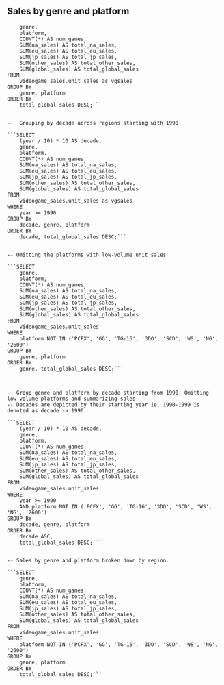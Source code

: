 ## Sales by genre and platform

```SELECT
    genre,
    platform,
    COUNT(*) AS num_games,
    SUM(na_sales) AS total_na_sales,
    SUM(eu_sales) AS total_eu_sales,
    SUM(jp_sales) AS total_jp_sales,
    SUM(other_sales) AS total_other_sales,
    SUM(global_sales) AS total_global_sales
FROM
    videogame_sales.unit_sales as vgsales
GROUP BY
    genre, platform
ORDER BY
    total_global_sales DESC;```


--  Grouping by decade across regions starting with 1990

```SELECT
    (year / 10) * 10 AS decade,
    genre,
    platform,
    COUNT(*) AS num_games,
    SUM(na_sales) AS total_na_sales,
    SUM(eu_sales) AS total_eu_sales,
    SUM(jp_sales) AS total_jp_sales,
    SUM(other_sales) AS total_other_sales,
    SUM(global_sales) AS total_global_sales
FROM
    videogame_sales.unit_sales as vgsales
WHERE
    year >= 1990
GROUP BY
    decade, genre, platform
ORDER BY
    decade, total_global_sales DESC;```


-- Omitting the platforms with low-volume unit sales

```SELECT
    genre,
    platform,
    COUNT(*) AS num_games,
    SUM(na_sales) AS total_na_sales,
    SUM(eu_sales) AS total_eu_sales,
    SUM(jp_sales) AS total_jp_sales,
    SUM(other_sales) AS total_other_sales,
    SUM(global_sales) AS total_global_sales
FROM
    videogame_sales.unit_sales
WHERE
    platform NOT IN ('PCFX', 'GG', 'TG-16', '3DO', 'SCD', 'WS', 'NG', '2600')
GROUP BY
    genre, platform
ORDER BY
    genre, total_global_sales DESC;```



-- Group genre and platform by decade starting from 1990. Omitting low-volume platforms and summarizing sales.
-- Decades are depicted by their starting year ie. 1990-1999 is denoted as decade -> 1990. 

```SELECT
    (year / 10) * 10 AS decade,
    genre,
    platform,
    COUNT(*) AS num_games,
    SUM(na_sales) AS total_na_sales,
    SUM(eu_sales) AS total_eu_sales,
    SUM(jp_sales) AS total_jp_sales,
    SUM(other_sales) AS total_other_sales,
    SUM(global_sales) AS total_global_sales
FROM
    videogame_sales.unit_sales
WHERE
    year >= 1990
    AND platform NOT IN ('PCFX', 'GG', 'TG-16', '3DO', 'SCD', 'WS', 'NG', '2600')
GROUP BY
    decade, genre, platform
ORDER BY
    decade ASC,
    total_global_sales DESC;```


-- Sales by genre and platform broken down by region. 

```SELECT
    genre,
    platform,
    COUNT(*) AS num_games,
    SUM(na_sales) AS total_na_sales,
    SUM(eu_sales) AS total_eu_sales,
    SUM(jp_sales) AS total_jp_sales,
    SUM(other_sales) AS total_other_sales,
    SUM(global_sales) AS total_global_sales
FROM
    videogame_sales.unit_sales
WHERE
    platform NOT IN ('PCFX', 'GG', 'TG-16', '3DO', 'SCD', 'WS', 'NG', '2600')
GROUP BY
    genre, platform
ORDER BY
    total_global_sales DESC;```
